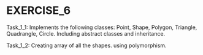 # EXERCISE_6

Task_1_1: Implements the following classes: Point, Shape, Polygon, Triangle, Quadrangle, Circle. Including abstract classes and inheritance.

Task_1_2: Creating array of all the shapes. using polymorphism.
